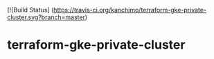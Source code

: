 [![Build Status] (https://travis-ci.org/kanchimo/terraform-gke-private-cluster.svg?branch=master)
<br />
# terraform-gke-private-cluster

